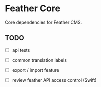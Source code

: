 # Feather Core

Core dependencies for Feather CMS.


## TODO

- [ ] api tests
- [ ] common translation labels
- [ ] export / import feature
- [ ] review feather API access control (Swift)



